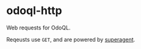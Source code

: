 # odoql-http
Web requests for OdoQL.

Reqeusts use `GET`, and are powered by [superagent](https://github.com/visionmedia/superagent).
